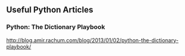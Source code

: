 ## Useful Python Articles

### Python: The Dictionary Playbook
http://blog.amir.rachum.com/blog/2013/01/02/python-the-dictionary-playbook/
